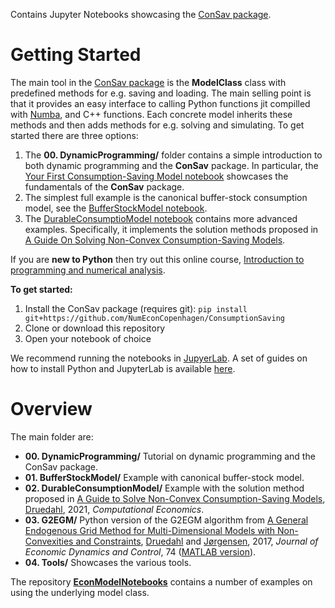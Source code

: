 Contains Jupyter Notebooks showcasing the [ConSav package](https://github.com/NumEconCopenhagen/ConsumptionSaving).

# Getting Started

The main tool in the [ConSav package](https://github.com/NumEconCopenhagen/ConsumptionSaving) is the **ModelClass** class with predefined methods for e.g. saving and loading. The main selling point is that it provides an easy interface to calling Python functions jit compilled with [Numba](http://numba.pydata.org/), and C++ functions. Each concrete model inherits these methods and then adds methods for e.g. solving and simulating. To get started there are three options:

1. The **00. DynamicProgramming/** folder contains a simple introduction to both dynamic programming and the **ConSav** package. In particular, the [Your First Consumption-Saving Model notebook](https://github.com/NumEconCopenhagen/ConsumptionSavingNotebooks/blob/master/00.%20DynamicProgramming/02.%20Your%20First%20Consumption-Saving%20Model.ipynb) showcases the fundamentals of the **ConSav** package.
2. The simplest full example is the canonical buffer-stock consumption model, see the [BufferStockModel notebook](https://github.com/NumEconCopenhagen/ConsumptionSavingNotebooks/blob/master/01.%20BufferStockModel/01.%20BufferStockModel.ipynb).
3. The [DurableConsumptioModel notebook](https://github.com/NumEconCopenhagen/ConsumptionSavingNotebooks/blob/master/02.%20DurableConsumptionModel/01.%20Example.ipynb) contains more advanced examples. Specifically, it implements the solution methods proposed in [A Guide On Solving Non-Convex Consumption-Saving Models](https://doi.org/10.1007/s10614-020-10045-x).

If you are **new to Python** then try out this online course, [Introduction to programming and numerical analysis](https://numeconcopenhagen.netlify.com/).

**To get started:**

1. Install the ConSav package (requires git): ``pip install git+https://github.com/NumEconCopenhagen/ConsumptionSaving``
2. Clone or download this repository
3. Open your notebook of choice

We recommend running the notebooks in [JupyerLab](https://jupyterlab.readthedocs.io/en/stable/). A set of guides on how to install Python and JupyterLab is available [here](https://numeconcopenhagen.netlify.com/guides/).

# Overview
The main folder are:

* **00. DynamicProgramming/** Tutorial on dynamic programming and the ConSav package.
* **01. BufferStockModel/** Example with canonical buffer-stock model.
* **02. DurableConsumptionModel/** Example with the solution method proposed in [A Guide to Solve Non-Convex Consumption-Saving Models](https://doi.org/10.1007/s10614-020-10045-x), [Druedahl](https://sites.google.com/view/jeppe-druedahl/), 2021, *Computational Economics*.
* **03. G2EGM/** Python version of the G2EGM algorithm from [A General Endogenous Grid Method for Multi-Dimensional Models with Non-Convexities and Constraints](https://doi.org/10.1016/j.jedc.2016.11.005), [Druedahl](https://sites.google.com/view/jeppe-druedahl/) and [Jørgensen](http://www.tjeconomics.com/), 2017, *Journal of Economic Dynamics and Control*, 74 ([MATLAB version](https://github.com/JeppeDruedahl/G2EGM)).
* **04. Tools/** Showcases the various tools.

The repository **[EconModelNotebooks](https://github.com/NumEconCopenhagen/EconModelNotebooks)** contains a number of examples on using the underlying model class.